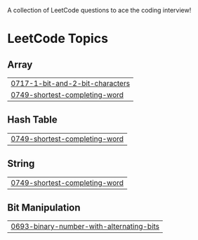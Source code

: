 A collection of LeetCode questions to ace the coding interview! 
<!---LeetCode Topics Start-->
# LeetCode Topics
## Array
|  |
| ------- |
| [0717-1-bit-and-2-bit-characters](https://github.com/SHAMNAD-S404/Leetcode_Storming/tree/master/0717-1-bit-and-2-bit-characters) |
| [0749-shortest-completing-word](https://github.com/SHAMNAD-S404/Leetcode_Storming/tree/master/0749-shortest-completing-word) |
## Hash Table
|  |
| ------- |
| [0749-shortest-completing-word](https://github.com/SHAMNAD-S404/Leetcode_Storming/tree/master/0749-shortest-completing-word) |
## String
|  |
| ------- |
| [0749-shortest-completing-word](https://github.com/SHAMNAD-S404/Leetcode_Storming/tree/master/0749-shortest-completing-word) |
## Bit Manipulation
|  |
| ------- |
| [0693-binary-number-with-alternating-bits](https://github.com/SHAMNAD-S404/Leetcode_Storming/tree/master/0693-binary-number-with-alternating-bits) |
<!---LeetCode Topics End-->
